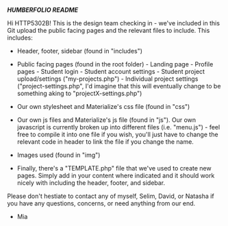 ***HUMBERFOLIO README***

Hi HTTP5302B! This is the design team checking in - we've included in this Git upload the public facing pages and the relevant files to include. This includes:

- Header, footer, sidebar (found in "includes")

- Public facing pages (found in the root folder)
        - Landing page
        - Profile pages
        - Student login
        - Student account settings
        - Student project upload/settings ("my-projects.php")
        - Individual project settings ("project-settings.php", I'd imagine that this will eventually change to be something aking to "projectX-settings.php")
    
- Our own stylesheet and Materialize's css file (found in "css")

- Our own js files and Materialize's js file (found in "js"). 
Our own javascript is currently broken up into different files (i.e. "menu.js") - feel free to compile it into one file if you wish, you'll just have to change the relevant code in header to link the file if you change the name.

- Images used (found in "img")

- Finally, there's a "TEMPLATE.php" file that we've used to create new pages. Simply add in your content where indicated and it should work nicely with including the header, footer, and sidebar.

Please don't hestiate to contact any of myself, Selim, David, or Natasha if you have any questions, concerns, or need anything from our end.

- Mia